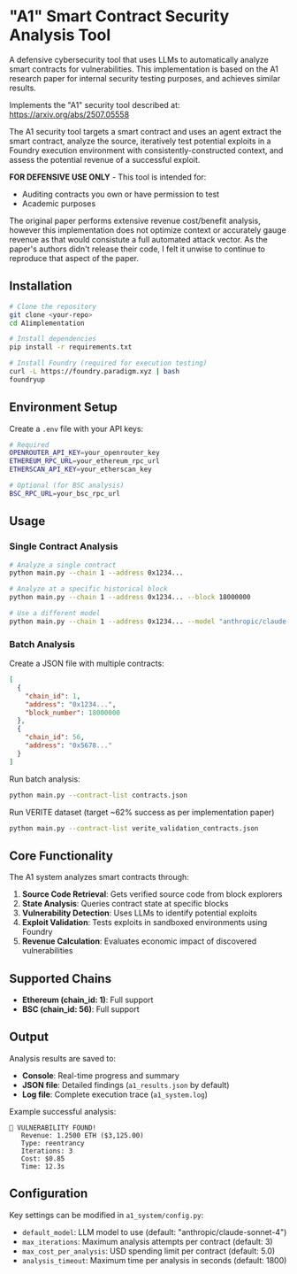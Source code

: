# "A1" Smart Contract Security Analysis Tool

A defensive cybersecurity tool that uses LLMs to automatically analyze smart contracts for vulnerabilities. This implementation is based on the A1 research paper for internal security testing purposes, and achieves similar results.

Implements the "A1" security tool described at: https://arxiv.org/abs/2507.05558

The A1 security tool targets a smart contract and uses an agent extract the smart contract, analyze the source, iteratively test potential exploits in a Foundry execution environment with consistently-constructed context, and assess the potential revenue of a successful exploit.

**FOR DEFENSIVE USE ONLY** - This tool is intended for:
- Auditing contracts you own or have permission to test
- Academic purposes

The original paper performs extensive revenue cost/benefit analysis, however this implementation does not optimize context or accurately gauge revenue as that would consistute a full automated attack vector. As the paper's authors didn't release their code, I felt it unwise to continue to reproduce that aspect of the paper.

## Installation

```bash
# Clone the repository
git clone <your-repo>
cd A1implementation

# Install dependencies
pip install -r requirements.txt

# Install Foundry (required for execution testing)
curl -L https://foundry.paradigm.xyz | bash
foundryup
```

## Environment Setup

Create a `.env` file with your API keys:

```bash
# Required
OPENROUTER_API_KEY=your_openrouter_key
ETHEREUM_RPC_URL=your_ethereum_rpc_url
ETHERSCAN_API_KEY=your_etherscan_key

# Optional (for BSC analysis)
BSC_RPC_URL=your_bsc_rpc_url
```

## Usage

### Single Contract Analysis

```bash
# Analyze a single contract
python main.py --chain 1 --address 0x1234...

# Analyze at a specific historical block
python main.py --chain 1 --address 0x1234... --block 18000000

# Use a different model
python main.py --chain 1 --address 0x1234... --model "anthropic/claude-sonnet-4"
```

### Batch Analysis

Create a JSON file with multiple contracts:

```json
[
  {
    "chain_id": 1,
    "address": "0x1234...",
    "block_number": 18000000
  },
  {
    "chain_id": 56, 
    "address": "0x5678..."
  }
]
```

Run batch analysis:
```bash
python main.py --contract-list contracts.json
```

Run VERITE dataset (target ~62% success as per implementation paper)
```bash
python main.py --contract-list verite_validation_contracts.json
```

## Core Functionality

The A1 system analyzes smart contracts through:

1. **Source Code Retrieval**: Gets verified source code from block explorers
2. **State Analysis**: Queries contract state at specific blocks
3. **Vulnerability Detection**: Uses LLMs to identify potential exploits
4. **Exploit Validation**: Tests exploits in sandboxed environments using Foundry
5. **Revenue Calculation**: Evaluates economic impact of discovered vulnerabilities

## Supported Chains

- **Ethereum (chain_id: 1)**: Full support
- **BSC (chain_id: 56)**: Full support

## Output

Analysis results are saved to:
- **Console**: Real-time progress and summary
- **JSON file**: Detailed findings (`a1_results.json` by default)
- **Log file**: Complete execution trace (`a1_system.log`)

Example successful analysis:
```
🚨 VULNERABILITY FOUND!
   Revenue: 1.2500 ETH ($3,125.00)
   Type: reentrancy
   Iterations: 3
   Cost: $0.85
   Time: 12.3s
```

## Configuration

Key settings can be modified in `a1_system/config.py`:

- `default_model`: LLM model to use (default: "anthropic/claude-sonnet-4")
- `max_iterations`: Maximum analysis attempts per contract (default: 3)
- `max_cost_per_analysis`: USD spending limit per contract (default: 5.0)
- `analysis_timeout`: Maximum time per analysis in seconds (default: 1800)
